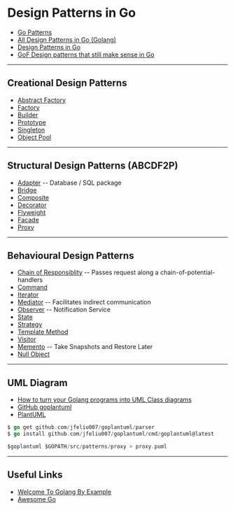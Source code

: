 # Design Patterns in Go

* [Go Patterns](https://github.com/tmrts/go-patterns)
* [All Design Patterns in Go (Golang)](https://golangbyexample.com/all-design-patterns-golang/)
* [Design Patterns in Go](https://refactoring.guru/design-patterns/go)
* [GoF Design patterns that still make sense in Go](https://dev.to/mauriciolinhares/gof-design-patterns-that-still-make-sense-in-go-27k5)

***

## Creational Design Patterns

* [Abstract Factory](https://github.com/muarshad01/Design_Patterns_Go/blob/master/creational_design_patterns/abstract_factory/abstract_factory.md)
* [Factory](https://github.com/muarshad01/Design_Patterns_Go/blob/master/creational_design_patterns/factory/factory.md)
* [Builder](https://github.com/muarshad01/Design_Patterns_Go/blob/master/creational_design_patterns/builder/builder.md)
* [Prototype](https://github.com/muarshad01/Design_Patterns_Go/blob/master/creational_design_patterns/prototype/prototype.md)
* [Singleton](https://github.com/muarshad01/Design_Patterns_Go/blob/master/creational_design_patterns/singleton/singleton.md)
* [Object Pool](https://github.com/muarshad01/Design_Patterns_Go/blob/master/creational_design_patterns/object_pool/object_pool.md)

***

## Structural Design Patterns (ABCDF2P)

* [Adapter](https://github.com/muarshad01/Design_Patterns_Go/blob/master/structural_design_patterns/adapter/adapter.md) -- Database / SQL package
* [Bridge](https://github.com/muarshad01/Design_Patterns_Go/blob/master/structural_design_patterns/bridge/bridge.md)
* [Composite](https://github.com/muarshad01/Design_Patterns_Go/blob/master/structural_design_patterns/composite/composite.md)
* [Decorator](https://github.com/muarshad01/Design_Patterns_Go/blob/master/structural_design_patterns/decorator/decorator.md)
* [Flyweight](https://github.com/muarshad01/Design_Patterns_Go/blob/master/structural_design_patterns/flyweight/flyweight.md)
* [Facade](https://github.com/muarshad01/Design_Patterns_Go/blob/master/structural_design_patterns/facade/facade.md)
* [Proxy](https://github.com/muarshad01/Design_Patterns_Go/blob/master/structural_design_patterns/proxy/proxy.md)

***

## Behavioural Design Patterns

* [Chain of Responsiblity](https://github.com/muarshad01/Design_Patterns_Go/blob/master/behavioral_design_patterns/chain_of_responsibility/chain_of_resp.md) -- Passes request along a chain-of-potential-handlers
* [Command](https://github.com/muarshad01/Design_Patterns_Go/blob/master/behavioral_design_patterns/command/command.md)
* [Iterator](https://github.com/muarshad01/Design_Patterns_Go/blob/master/behavioral_design_patterns/iterator/iterator.md)
* [Mediator](https://github.com/muarshad01/Design_Patterns_Go/blob/master/behavioral_design_patterns/mediator/mediator.md) -- Facilitates indirect communication
* [Observer](https://github.com/muarshad01/Design_Patterns_Go/blob/master/behavioral_design_patterns/observer/observer.md) -- Notification Service
* [State](https://github.com/muarshad01/Design_Patterns_Go/blob/master/behavioral_design_patterns/state/state.md)
* [Strategy](https://github.com/muarshad01/Design_Patterns_Go/blob/master/behavioral_design_patterns/strategy/strategy.md)
* [Template Method](https://github.com/muarshad01/Design_Patterns_Go/blob/master/behavioral_design_patterns/template/template.md)
* [Visitor](https://github.com/muarshad01/Design_Patterns_Go/blob/master/behavioral_design_patterns/visitor/visitor.md)
* [Memento](https://github.com/muarshad01/Design_Patterns_Go/blob/master/behavioral_design_patterns/memento/memento.md) -- Take Snapshots and Restore Later
* [Null Object]()

***

## UML Diagram

* [How to turn your Golang programs into UML Class diagrams](https://www.reddit.com/r/golang/comments/ccc3cd/how_to_turn_your_golang_programs_into_uml_class/)
* [GitHub goplantuml](https://github.com/jfeliu007/goplantuml)
* [PlantUML](https://www.plantuml.com/plantuml/uml/SyfFKj2rKt3CoKnELR1Io4ZDoSa70000)


```go
$ go get github.com/jfeliu007/goplantuml/parser
$ go install github.com/jfeliu007/goplantuml/cmd/goplantuml@latest

$goplantuml $GOPATH/src/patterns/proxy > proxy.puml
```

***

## Useful Links

* [Welcome To Golang By Example](https://golangbyexample.com/)
* [Awesome Go](https://github.com/avelino/awesome-go)
